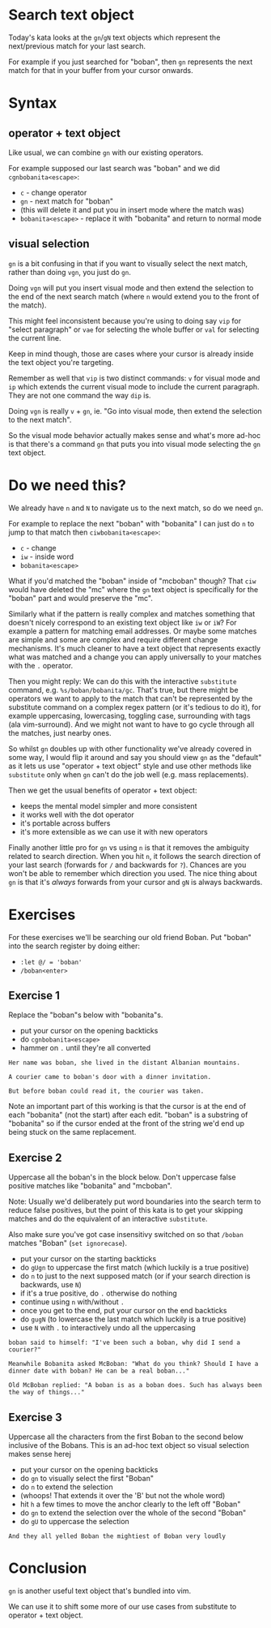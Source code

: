 # Search text object

Today's kata looks at the `gn`/`gN` text objects which represent the next/previous match for your last search.

For example if you just searched for "boban", then `gn` represents the next match for that in your buffer
from your cursor onwards.

# Syntax

## operator + text object

Like usual, we can combine `gn` with our existing operators.

For example supposed our last search was "boban" and we did `cgnbobanita<escape>`:

- `c` - change operator
- `gn` - next match for "boban"
- (this will delete it and put you in insert mode where the match was)
- `bobanita<escape>` - replace it with "bobanita" and return to normal mode

## visual selection

`gn` is a bit confusing in that if you want to visually select the next match,
rather than doing `vgn`, you just do `gn`.

Doing `vgn` will put you insert visual mode and then extend the selection to the end of
the next search match (where `n` would extend you to the front of the match).

This might feel inconsistent because you're using to doing say `vip` for "select paragraph"
or `vae` for selecting the whole buffer or `val` for selecting the current line.

Keep in mind though, those are cases where your cursor is already inside the text object you're targeting.

Remember as well that `vip` is two distinct commands: `v` for visual mode and `ip` which extends the current
visual mode to include the current paragraph. They are not one command the way `dip` is.

Doing `vgn` is really `v` + `gn`, ie. "Go into visual mode, then extend the selection to the next match".

So the visual mode behavior actually makes sense and what's more ad-hoc is that there's a command `gn`
that puts you into visual mode selecting the `gn` text object.

# Do we need this?

We already have `n` and `N` to navigate us to the next match, so do we need `gn`.

For example to replace the next "boban" with "bobanita" I can just do `n` to jump to that match then `ciwbobanita<escape>`:

- `c` - change
- `iw` - inside word
- `bobanita<escape>`

What if you'd matched the "boban" inside of "mcboban" though? That `ciw` would have deleted the "mc" where the `gn`
text object is specifically for the "boban" part and would preserve the "mc".

Similarly what if the pattern is really complex and matches something that doesn't nicely correspond
to an existing text object like `iw` or `iW`? For example a pattern for matching email addresses.
Or maybe some matches are simple and some are complex and require different change mechanisms. 
It's much cleaner to have a text object that represents exactly what was matched and a change you can apply
universally to your matches with the `.` operator.

Then you might reply: We can do this with the interactive `substitute` command, e.g. `%s/boban/bobanita/gc`.
That's true, but there might be operators we want to apply to the match that can't be represented by the
substitute command on a complex regex pattern (or it's tedious to do it),
for example uppercasing, lowercasing, toggling case, surrounding with tags (ala vim-surround).
And we might not want to have to go cycle through all the matches, just nearby ones.

So whilst `gn` doubles up with other functionality we've already covered in some way,
I would flip it around and say you should view `gn` as the "default" as it lets us use "operator + text object" style
and use other methods like `substitute` only when `gn` can't do the job well (e.g. mass replacements).

Then we get the usual benefits of operator + text object:

- keeps the mental model simpler and more consistent
- it works well with the dot operator
- it's portable across buffers
- it's more extensible as we can use it with new operators

Finally another little pro for `gn` vs using `n` is that it removes the ambiguity related to search direction.
When you hit `n`, it follows the search direction of your last search (forwards for `/` and backwards for `?`).
Chances are you won't be able to remember which direction you used.
The nice thing about `gn` is that it's _always_ forwards from your cursor and `gN` is always backwards.

# Exercises

For these exercises we'll be searching our old friend Boban.
Put "boban" into the search register by doing either:

- `:let @/ = 'boban'`
- `/boban<enter>`

## Exercise 1

Replace the "boban"s below with "bobanita"s.

- put your cursor on the opening backticks
- do `cgnbobanita<escape>`
- hammer on `.` until they're all converted

```
Her name was boban, she lived in the distant Albanian mountains.

A courier came to boban's door with a dinner invitation.

But before boban could read it, the courier was taken.
```

Note an important part of this working is that the cursor is at the end
of each "bobanita" (not the start) after each edit.
"boban" is a substring of "bobanita" so if the cursor ended at the front of the
string we'd end up being stuck on the same replacement.

## Exercise 2

Uppercase all the boban's in the block below. Don't uppercase false positive matches like "bobanita" and "mcboban".

Note: Usually we'd deliberately put word boundaries into the search term to reduce false positives,
but the point of this kata is to get your skipping matches and do the equivalent of an interactive `substitute`.

Also make sure you've got case insensitivy switched on so that `/boban` matches "Boban" (`set ignorecase`).

- put your cursor on the starting backticks
- do `gUgn` to uppercase the first match (which luckily is a true positive)
- do `n` to just to the next supposed match (or if your search direction is backwards, use `N`)
- if it's a true positive, do `.` otherwise do nothing
- continue using `n` with/without `.`
- once you get to the end, put your cursor on the end backticks
- do `gugN` (to lowercase the last match which luckily is a true positive)
- use `N` with `.` to interactively undo all the uppercasing

```
boban said to himself: "I've been such a boban, why did I send a courier?"

Meanwhile Bobanita asked McBoban: "What do you think? Should I have a dinner date with boban? He can be a real boban..."

Old McBoban replied: "A boban is as a boban does. Such has always been the way of things..."
```

## Exercise 3

Uppercase all the characters from the first Boban to the second below inclusive of the Bobans.
This is an ad-hoc text object so visual selection makes sense herej

- put your cursor on the opening backticks
- do `gn` to visually select the first "Boban" 
- do `n` to extend the selection
- (whoops! That extends it over the 'B' but not the whole word)
- hit `h` a few times to move the anchor clearly to the left off "Boban"
- do `gn` to extend the selection over the whole of the second "Boban"
- do `gU` to uppercase the selection

```
And they all yelled Boban the mightiest of Boban very loudly
```

# Conclusion

`gn` is another useful text object that's bundled into vim.

We can use it to shift some more of our use cases from substitute to operator + text object.
